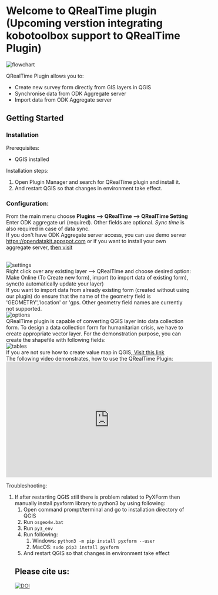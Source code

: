 <h1> Welcome to QRealTime plugin (Upcoming verstion integrating kobotoolbox support to QRealTime Plugin)</h1>
<img src="https://user-images.githubusercontent.com/5653512/40710547-8e30b57c-6416-11e8-8c48-3075bd63e68b.jpg" alt="flowchart">

QRealTime Plugin allows you to:
<ul>
<li> Create new survey form directly from GIS layers in QGIS </li>
<li> Synchronise data from ODK Aggregate server </li>
<li> Import data from ODK Aggregate server </li>
</ul>

<h2>Getting Started</h2>
<h3>Installation</h3>
Prerequisites:
<ul>
<li> QGIS installed </li>
</ul>

Installation steps:
<ol>
<li>Open Plugin Manager and search for QRealTime plugin and install it.</li>
<li>And restart QGIS so that changes in environment take effect.</li>
</ol>

<h3>Configuration:</h3>

From the main menu choose **Plugins --> QRealTime --> QRealTime Setting**
<br/>
Enter ODK aggregate url (required). Other fields are optional. _Sync time_ is also required in case of data sync.
<br/>
If you don't have ODK Aggregate server access, you can use demo server https://opendatakit.appspot.com or if you want to install your own aggregate server,  <a href="http://docs.opendatakit.org/aggregate-guide/"> then visit </a>

<br/>
<img src="https://user-images.githubusercontent.com/5653512/45092573-7a69c280-b133-11e8-9b01-6b8c9f48a8c6.png" alt="settings">


<br/>
Right click over any existing layer --> QRealTIme and choose desired option: 
<br/>Make Online (To Create new form), import (to import data of existing form), sync(to automatically update your layer)
<br/>If you want to import data from already existing form (created without using our plugin) do ensure that the name of the geometry field is 'GEOMETRY','location' or 'gps. Other geometry field names are currently not supported.
<br/>
<img src="https://user-images.githubusercontent.com/5653512/45092639-be5cc780-b133-11e8-8ee1-d3fb258cbf16.png" alt="options">

<br/>
QRealTime plugin is capable of converting QGIS layer into data collection form. To design a data collection form for humanitarian crisis, we have to create appropriate vector layer. For the demonstration purpose, you can create the shapefile with following fields:
<br/>
<img src="https://user-images.githubusercontent.com/9129316/33984020-2d6d7170-e0dc-11e7-8458-c9c2feb275b6.png" alt="tables">

<br/>
If you are not sure how to create  value map in QGIS,<a href= "http://www.northrivergeographic.com/archives/qgis-and-value-maps"> Visit this link </a>
<br/>
The following video demonstrates, how to use the QRealTime Plugin:
<br/>
<iframe width="560" height="315" src="https://www.youtube.com/embed/zmr2CC5G-m4" frameborder="0" allow="autoplay; encrypted-media" allowfullscreen></iframe>
<br/>

Troubleshooting:
<ol>
<li>If after restarting QGIS still there is problem related to PyXForm then manually install pyxform library to python3 by using following:
  <ol>
<li>Open command prompt/terminal and go to installation directory of QGIS</li>
<li>Run <code>osgeo4w.bat</code></li>
    <li>Run <code>py3_env</code></li>
<li>Run following:
  <ol>
<li>Windows: <code>python3 -m pip install pyxform --user</code></li>
<li>MacOS: <code>sudo pip3 install pyxform</code></li>
    </ol>
  </li>
 <li>And restart QGIS so that changes in environment take effect</li>
</li>
 </ol>
<h2> Please cite us: </h2>
<a href="https://zenodo.org/badge/latestdoi/99995529"><img src="https://zenodo.org/badge/99995529.svg" alt="DOI"></a></li>


